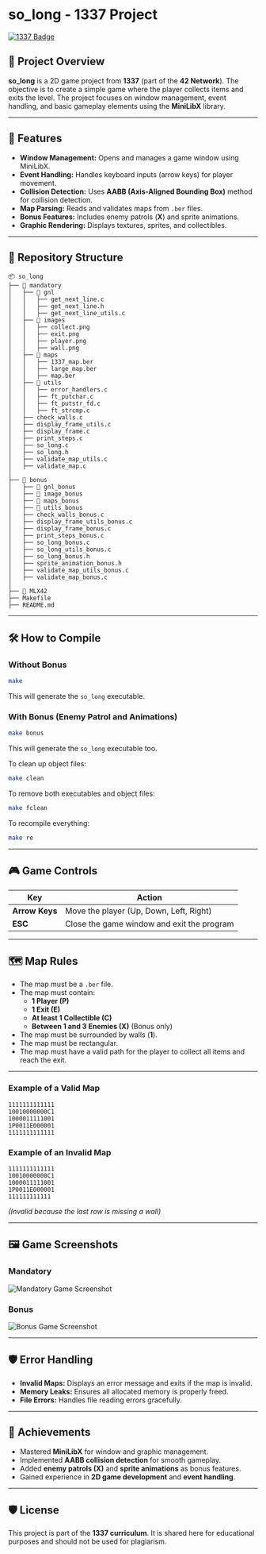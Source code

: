 # so_long - 1337 Project  

[![1337 Badge](https://img.shields.io/badge/1337-Project-blue)](https://www.42network.org/)  

## 📜 Project Overview  

**so_long** is a 2D game project from **1337** (part of the **42 Network**). The objective is to create a simple game where the player collects items and exits the level. The project focuses on window management, event handling, and basic gameplay elements using the **MiniLibX** library.

---

## 🚀 Features  

- **Window Management:** Opens and manages a game window using MiniLibX.
- **Event Handling:** Handles keyboard inputs (arrow keys) for player movement.
- **Collision Detection:** Uses **AABB (Axis-Aligned Bounding Box)** method for collision detection.
- **Map Parsing:** Reads and validates maps from `.ber` files.
- **Bonus Features:** Includes enemy patrols (**X**) and sprite animations.
- **Graphic Rendering:** Displays textures, sprites, and collectibles.

---

## 📂 Repository Structure  

```plaintext  
📦 so_long
├── 📂 mandatory
│   ├── 📂 gnl
│   │   ├── get_next_line.c
│   │   ├── get_next_line.h
│   │   ├── get_next_line_utils.c
│   ├── 📂 images
│   │   ├── collect.png
│   │   ├── exit.png
│   │   ├── player.png
│   │   ├── wall.png
│   ├── 📂 maps
│   │   ├── 1337_map.ber
│   │   ├── large_map.ber
│   │   ├── map.ber
│   ├── 📂 utils
│   │   ├── error_handlers.c
│   │   ├── ft_putchar.c
│   │   ├── ft_putstr_fd.c
│   │   ├── ft_strcmp.c
│   ├── check_walls.c
│   ├── display_frame_utils.c
│   ├── display_frame.c
│   ├── print_steps.c
│   ├── so_long.c
│   ├── so_long.h
│   ├── validate_map_utils.c
│   ├── validate_map.c
│
├── 📂 bonus
│   ├── 📂 gnl_bonus
│   ├── 📂 image_bonus
│   ├── 📂 maps_bonus
│   ├── 📂 utils_bonus
│   ├── check_walls_bonus.c
│   ├── display_frame_utils_bonus.c
│   ├── display_frame_bonus.c
│   ├── print_steps_bonus.c
│   ├── so_long_bonus.c
│   ├── so_long_utils_bonus.c
│   ├── so_long_bonus.h
│   ├── sprite_animation_bonus.h
│   ├── validate_map_utils_bonus.c
│   ├── validate_map_bonus.c
│
├── 📂 MLX42
├── Makefile
├── README.md
```

---

## 🛠️ How to Compile  

### Without Bonus  
```bash  
make  
```  
This will generate the `so_long` executable.  

### With Bonus (Enemy Patrol and Animations)  
```bash  
make bonus  
```  
This will generate the `so_long` executable too.  

To clean up object files:  
```bash  
make clean  
```  

To remove both executables and object files:  
```bash  
make fclean  
```  

To recompile everything:  
```bash  
make re  
```  

---

## 🎮 Game Controls  

| Key  | Action |  
|------|--------|  
| **Arrow Keys** | Move the player (Up, Down, Left, Right) |  
| **ESC** | Close the game window and exit the program |  

---

## 🗺️ Map Rules  

- The map must be a `.ber` file.
- The map must contain:
  - **1 Player (P)**
  - **1 Exit (E)**
  - **At least 1 Collectible (C)**
  - **Between 1 and 3 Enemies (X)** (Bonus only)
- The map must be surrounded by walls (**1**).
- The map must be rectangular.
- The map must have a valid path for the player to collect all items and reach the exit.

---

### Example of a Valid Map  

```plaintext  
1111111111111
10010000000C1
1000011111001
1P0011E000001
1111111111111
```  

### Example of an Invalid Map  

```plaintext  
1111111111111
10010000000C1
1000011111001
1P0011E000001
111111111111
```  
*(Invalid because the last row is missing a wall)*  

---

## 🖼️ Game Screenshots  

### Mandatory  
![Mandatory Game Screenshot](images/mandatory_game.png)  

### Bonus  
![Bonus Game Screenshot](images/bonus_game.png)  

---

## 🛡️ Error Handling  

- **Invalid Maps:** Displays an error message and exits if the map is invalid.
- **Memory Leaks:** Ensures all allocated memory is properly freed.
- **File Errors:** Handles file reading errors gracefully.

---

## 🌟 Achievements  

- Mastered **MiniLibX** for window and graphic management.
- Implemented **AABB collision detection** for smooth gameplay.
- Added **enemy patrols (X)** and **sprite animations** as bonus features.
- Gained experience in **2D game development** and **event handling**.

---

## 🛡️ License  

This project is part of the **1337 curriculum**. It is shared here for educational purposes and should not be used for plagiarism.
